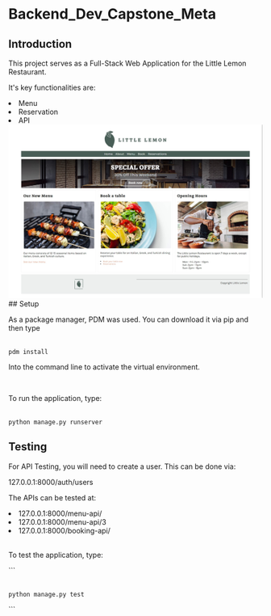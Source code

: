 # Backend_Dev_Capstone_Meta

## Introduction
<p> This project serves as a Full-Stack Web Application for the Little Lemon Restaurant. </p>
<p> It's key functionalities are: </p>
<li> Menu</li>
<li> Reservation</li>
<li> API</li>
<img src="/littlelemon_start.jpg"></img>
## Setup 

<p> As a package manager, PDM was used. You can download it via pip and then type </p>
<pre><code>
pdm install 
</code></pre>
<p> Into the command line to activate the virtual environment. </p>
<br>
<p> To run the application, type: </p>
<pre><code>
python manage.py runserver
</code></pre>

## Testing 

<p> For API Testing, you will need to create a user. This can be done via: </p>
<p> 127.0.0.1:8000/auth/users <p>

The APIs can be tested at: <br>
<li> 127.0.0.1:8000/menu-api/ </li>
<li> 127.0.0.1:8000/menu-api/3 </li>
<li> 127.0.0.1:8000/booking-api/ </li>
<br>
<p> To test the application, type: <p>
```
<pre><code>
python manage.py test
</code></pre>
```
